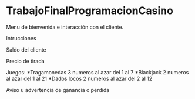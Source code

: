 # TrabajoFinalProgramacionCasino

Menu de bienvenida e interacción con el cliente.

Intrucciones

Saldo del cliente

Precio de tirada 

Juegos: 
*Tragamonedas 3 numeros al azar del 1 al 7
*Blackjack 2 numeros al azar del 1 al 21
*Dados locos 2 numeros al azar del 2 al 12

Aviso u advertencia de ganancia o perdida
